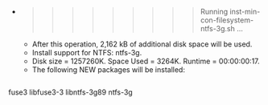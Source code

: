 * >>>>>>>>> Running inst-min-con-filesystem-ntfs-3g.sh ...
  * After this operation, 2,162 kB of additional disk space will be used.
  * Install support for NTFS: ntfs-3g.
  * Disk size = 1257260K. Space Used = 3264K. Runtime = 00:00:00:17.
  * The following NEW packages will be installed:
  ```bash
fuse3 libfuse3-3 libntfs-3g89 ntfs-3g
  ```
